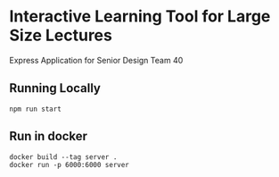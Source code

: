 # Interactive Learning Tool for Large Size Lectures ###
Express Application for Senior Design Team 40
## Running Locally
```
npm run start
```


## Run in docker
```
docker build --tag server .
docker run -p 6000:6000 server
```